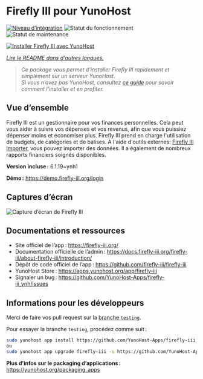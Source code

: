 <!--
Nota bene : ce README est automatiquement généré par <https://github.com/YunoHost/apps/tree/master/tools/readme_generator>
Il NE doit PAS être modifié à la main.
-->

# Firefly III pour YunoHost

[![Niveau d’intégration](https://dash.yunohost.org/integration/firefly-iii.svg)](https://ci-apps.yunohost.org/ci/apps/firefly-iii/) ![Statut du fonctionnement](https://ci-apps.yunohost.org/ci/badges/firefly-iii.status.svg) ![Statut de maintenance](https://ci-apps.yunohost.org/ci/badges/firefly-iii.maintain.svg)

[![Installer Firefly III avec YunoHost](https://install-app.yunohost.org/install-with-yunohost.svg)](https://install-app.yunohost.org/?app=firefly-iii)

*[Lire le README dans d'autres langues.](./ALL_README.md)*

> *Ce package vous permet d’installer Firefly III rapidement et simplement sur un serveur YunoHost.*  
> *Si vous n’avez pas YunoHost, consultez [ce guide](https://yunohost.org/install) pour savoir comment l’installer et en profiter.*

## Vue d’ensemble

Firefly III est un gestionnaire pour vos finances personnelles. Cela peut vous aider à suivre vos dépenses et vos revenus, afin que vous puissiez dépenser moins et économiser plus. Firefly III prend en charge l'utilisation de budgets, de catégories et de balises. À l'aide d'outils externes: [Firefly III Importer](https://github.com/YunoHost-Apps/firefly-iii-di_ynh), vous pouvez importer des données. Il a également de nombreux rapports financiers soignés disponibles.

**Version incluse :** 6.1.19~ynh1

**Démo :** <https://demo.firefly-iii.org/login>

## Captures d’écran

![Capture d’écran de Firefly III](./doc/screenshots/imac-complete.png)

## Documentations et ressources

- Site officiel de l’app : <https://firefly-iii.org/>
- Documentation officielle de l’admin : <https://docs.firefly-iii.org/firefly-iii/about-firefly-iii/introduction/>
- Dépôt de code officiel de l’app : <https://github.com/firefly-iii/firefly-iii>
- YunoHost Store : <https://apps.yunohost.org/app/firefly-iii>
- Signaler un bug : <https://github.com/YunoHost-Apps/firefly-iii_ynh/issues>

## Informations pour les développeurs

Merci de faire vos pull request sur la [branche `testing`](https://github.com/YunoHost-Apps/firefly-iii_ynh/tree/testing).

Pour essayer la branche `testing`, procédez comme suit :

```bash
sudo yunohost app install https://github.com/YunoHost-Apps/firefly-iii_ynh/tree/testing --debug
ou
sudo yunohost app upgrade firefly-iii -u https://github.com/YunoHost-Apps/firefly-iii_ynh/tree/testing --debug
```

**Plus d’infos sur le packaging d’applications :** <https://yunohost.org/packaging_apps>
